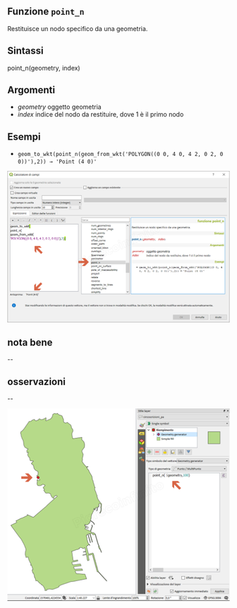 ## Funzione `point_n`

Restituisce un nodo specifico da una geometria.

## Sintassi

point_n(geometry, index)

## Argomenti

* _geometry_ oggetto geometria
* _index_ indice del nodo da restituire, dove 1 è il primo nodo

## Esempi

* `geom_to_wkt(point_n(geom_from_wkt('POLYGON((0 0, 4 0, 4 2, 0 2, 0 0))'),2)) → 'Point (4 0)'`


![](/img/geometria/point_n/point_n1.png)

## nota bene

--

## osservazioni

--

![](/img/geometria/point_n/point_n2.png)